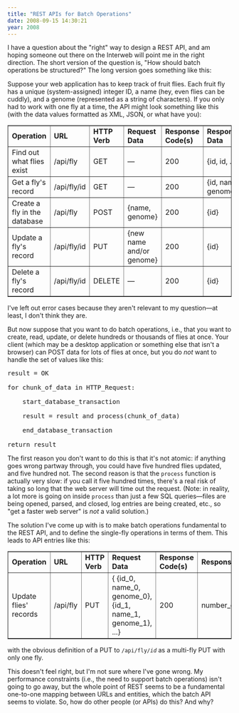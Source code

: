 ```yaml
---
title: "REST APIs for Batch Operations"
date: 2008-09-15 14:30:21
year: 2008
---
```

I have a question about the "right" way to design a REST API, and am hoping someone out there on the Interweb will point me in the right direction.  The short version of the question is, "How should batch operations be structured?"  The long version goes something like this:

Suppose your web application has to keep track of fruit flies.  Each fruit fly has a unique (system-assigned) integer ID, a name (hey, even flies can be cuddly), and a genome (represented as a string of characters).  If you only had to work with one fly at a time, the API might look something like this (with the data values formatted as XML, JSON, or what have you):
<table padding="3" border="1">
<tr>
<td><strong>Operation</strong></td>
<td><strong>URL</strong></td>
<td><strong>HTTP Verb</strong></td>
<td><strong>Request Data</strong></td>
<td><strong>Response Code(s)</strong></td>
<td><strong>Response Data</strong></td>
</tr>
<tr>
<td>Find out what flies exist</td>
<td>/api/fly</td>
<td>GET</td>
<td>—</td>
<td>200</td>
<td>{id, id, ...}</td>
</tr>
<tr>
<td>Get a fly's record</td>
<td>/api/fly/id</td>
<td>GET</td>
<td>—</td>
<td>200</td>
<td>{id, name, genome}</td>
</tr>
<tr>
<td>Create a fly in the database</td>
<td>/api/fly</td>
<td>POST</td>
<td>{name, genome}</td>
<td>200</td>
<td>{id}</td>
</tr>
<tr>
<td>Update a fly's record</td>
<td>/api/fly/id</td>
<td>PUT</td>
<td>{new name and/or genome}</td>
<td>200</td>
<td>{id}</td>
</tr>
<tr>
<td>Delete a fly's record</td>
<td>/api/fly/id</td>
<td>DELETE</td>
<td>—</td>
<td>200</td>
<td>{id}</td>
</tr>
</table>
I've left out error cases because they aren't relevant to my question—at least, I don't think they are.

But now suppose that you want to do batch operations, i.e., that you want to create, read, update, or delete hundreds or thousands of flies at once.  Your client (which may be a desktop application or something else that isn't a browser) can POST data for lots of flies at once, but you do <em>not</em> want to handle the set of values like this:
<pre>
result = OK

for chunk_of_data in HTTP_Request:

    start_database_transaction

    result = result and process(chunk_of_data)

    end_database_transaction

return result</pre>
The first reason you don't want to do this is that it's not atomic: if anything goes wrong partway through, you could have five hundred flies updated, and five hundred not.  The second reason is that the <code>process</code> function is actually very slow: if you call it five hundred times, there's a real risk of taking so long that the web server will time out the request.  (Note: in reality, a lot more is going on inside <code>process</code> than just a few SQL queries—files are being opened, parsed, and closed, log entries are being created, etc., so "get a faster web server" is <em>not</em> a valid solution.)

The solution I've come up with is to make batch operations fundamental to the REST API, and to define the single-fly operations in terms of them.  This leads to API entries like this:
<table padding="3" border="1">
<tr>
<td><strong>Operation</strong></td>
<td><strong>URL</strong></td>
<td><strong>HTTP Verb</strong></td>
<td><strong>Request Data</strong></td>
<td><strong>Response Code(s)</strong></td>
<td><strong>Response Data</strong></td>
</tr>
<tr>
<td>Update flies' records</td>
<td>/api/fly</td>
<td>PUT</td>
<td>{ {id_0, name_0, genome_0}, {id_1, name_1, genome_1}, ...}</td>
<td>200</td>
<td>number_of_updates</td>
</tr>
</table>
with the obvious definition of a PUT to <code>/api/fly/<em>id</em></code> as a multi-fly PUT with only one fly.

This doesn't feel right, but I'm not sure where I've gone wrong.  My performance constraints (i.e., the need to support batch operations) isn't going to go away, but the whole point of REST seems to be a fundamental one-to-one mapping between URLs and entities, which the batch API seems to violate.  So, how do other people (or APIs) do this?  And why?
